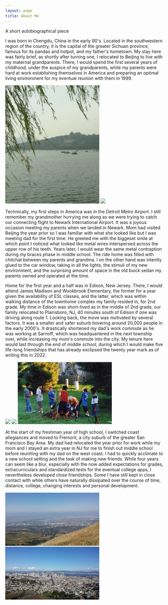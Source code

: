 ```yaml
---
layout: page
title: About Me
---
```


A short autobiographical piece

I was born in Chengdu, China in the early 90's. Located in the southwestern region of the country, it is the capital of the greater Sichuan province, famous for its pandas and hotpot, and my father's hometown. My stay here was fairly brief, as shortly after turning one, I relocated to Beijing to live with my maternal grandparents. There, I would spend the first several years of childhood, under the auspice of my grandparents, while my parents were hard at work establishing themselves in America and preparing an optimal living environment for my eventual reunion with them in 1999. 

<img src="assets/images/beijing.jpg" width="300">   <img src="assets/images/beijing2.jpg" width="300">  



Technically, my first steps in America was in the Detroit Metro Airport. I still remember my grandmother hurrying me along as we were trying to catch our connecting flight to Newark International Airport. It was a joyous occasion meeting my parents when we landed in Newark. Mom had visited Beijing the year prior so I was familiar with what she looked like but I was meeting dad for the first time. He greeted me with the biggeset smile at which point I noticed what looked like metal wires interspersed across the upper row of his teeth. Years later, I would wear the same metal contraption during my braces phase in middle school. The ride home was filled with chitchat between my parents and grandma. I on the other hand was intently glued to the car window, taking in all the lights, the stimuli of my new environment, and the surprising amount of space in the old buick sedan my parents owned and operated at the time. 

Home for the first year and a half was in Edison, New Jersey. There, I would attend James Madison and Wookbrook Elementary, the former for a year given the availability of ESL classes, and the latter, which was within walking distance of the townhome complex my family resided in, for 2nd grade. My time in Edison was short-lived as in the middle of 2nd grade, our family relocated to Plainsboro, NJ, 40 minutes south of Edison if one was driving along route 1. Looking back, the move was motivated by several factors. It was a smaller and safer suburb hovering around 20,000 people in the early 2000's. It drastically shortened my dad's work commute as he was working at Sarnoff, which was headquartered in the next township over, while increasing my mom's commute into the city. My tenure here would last through the end of middle school, during which I would make five life-long friendships that has already exclipsed the twenty year mark as of writing this in 2022. 

<img src="assets/images/nj1.jpg" width="300">  <img src="assets/images/nj2.jpg" width="300">  <img src="assets/images/nj3.jpg" width="300">  

At the start of my freshman year of high school, I switched coast allegiances and moved to Fremont, a city suburb of the greater San Francisco Bay Area. My dad had relocated the year prior for work while my mom and I stayed an extra year in NJ for me to finish out middle school before reuniting with my dad on the west coast. I had to quickly acclimate to a new school setting and the task of making new friends. While four years can seem like a blur, especially with the now added expectations for grades, extracurriculars and standardized tests for the eventual college apps, I nevertheless developed close friendships. Some I have still kept in close contact with while others have naturally dissipated over the course of time, distance, college, changing interests and personal development. 

<img src="assets/images/bay1.jpg" width="300"> <img src="assets/images/bay2.jpg" width="300"> 



